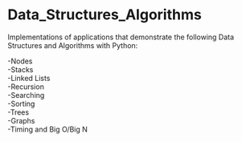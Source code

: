 # Data_Structures_Algorithms

Implementations of applications that demonstrate the following Data Structures and Algorithms with Python:

-Nodes\
-Stacks\
-Linked Lists\
-Recursion\
-Searching\
-Sorting\
-Trees\
-Graphs\
-Timing and Big O/Big N

